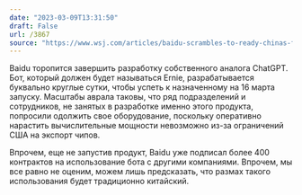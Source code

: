 ```yaml
---
date: "2023-03-09T13:31:50"
draft: False
url: /3867
source: "https://www.wsj.com/articles/baidu-scrambles-to-ready-chinas-first-chatgpt-equivalent-ahead-of-launch-bf359ca4?mod=hp_lead_pos7"
---
```


Baidu торопится завершить разработку собственного аналога ChatGPT. Бот, который должен будет называться Ernie, разрабатывается буквально круглые сутки, чтобы успеть к назначенному на 16 марта запуску. Масштабы аврала таковы, что ряд подразделений и сотрудников, не занятых в разработке именно этого продукта, попросили одолжить свое оборудование, поскольку оперативно нарастить вычислительные мощности невозможно из-за ограничений США на экспорт чипов. 

Впрочем, еще не запустив продукт, Baidu уже подписал более 400 контрактов на использование бота с другими компаниями. Впрочем, мы все равно не оценим, можем лишь предсказать, что размах такого использования будет традиционно китайский.

